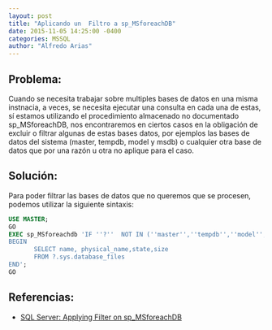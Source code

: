 ```yaml
---
layout: post
title: "Aplicando un  Filtro a sp_MSforeachDB"
date: 2015-11-05 14:25:00 -0400
categories: MSSQL
author: "Alfredo Arias"
---
```


## Problema:

Cuando se necesita trabajar sobre multiples bases de datos en una misma instnacia, a veces, se necesita ejecutar una consulta en cada una de estas, sí estamos utilizando el procedimiento almacenado no documentado sp_MSforeachDB, nos encontraremos en ciertos casos en la obligación de excluir o filtrar algunas de estas bases datos, por ejemplos las bases de datos del sistema (master, tempdb, model y msdb) o cualquier otra base de datos que por una razón u otra no aplique para el caso.

## Solución:

Para poder filtrar las bases de datos que no queremos que se procesen, podemos utilizar la siguiente sintaxis:

```sql
USE MASTER;
GO
EXEC sp_MSforeachdb 'IF ''?''  NOT IN (''master'',''tempdb'',''model'',''msdb'')
BEGIN
       SELECT name, physical_name,state,size
       FROM ?.sys.database_files
END';
GO
```

## Referencias:

- [SQL Server: Applying Filter on sp_MSforeachDB](http://www.codeproject.com/Articles/459536/SQL-Server-Applying-Filter-on-sp-MSforeachDB)